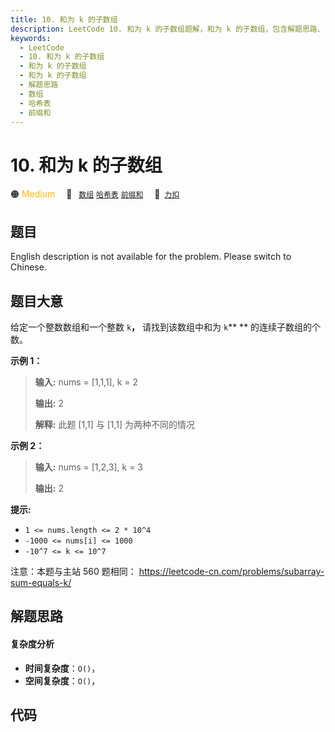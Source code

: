 ```yaml
---
title: 10. 和为 k 的子数组
description: LeetCode 10. 和为 k 的子数组题解，和为 k 的子数组，包含解题思路、复杂度分析以及完整的 JavaScript 代码实现。
keywords:
  - LeetCode
  - 10. 和为 k 的子数组
  - 和为 k 的子数组
  - 和为 k 的子数组
  - 解题思路
  - 数组
  - 哈希表
  - 前缀和
---
```


# 10. 和为 k 的子数组

🟠 <font color=#ffb800>Medium</font>&emsp; 🔖&ensp; [`数组`](/tag/array.md) [`哈希表`](/tag/hash-table.md) [`前缀和`](/tag/prefix-sum.md)&emsp; 🔗&ensp;[`力扣`](https://leetcode.cn/problems/QTMn0o)

## 题目

English description is not available for the problem. Please switch to
Chinese.


## 题目大意

给定一个整数数组和一个整数 `k`**，** 请找到该数组中和为 `k`** ** 的连续子数组的个数。



**示例 1：**

> 
> 
> 
> 
> 
> **输入:** nums = [1,1,1], k = 2
> 
> **输出:** 2
> 
> **解释:** 此题 [1,1] 与 [1,1] 为两种不同的情况
> 
> 

**示例 2：**

> 
> 
> 
> 
> 
> **输入:** nums = [1,2,3], k = 3
> 
> **输出:** 2
> 
> 



**提示:**

  * `1 <= nums.length <= 2 * 10^4`
  * `-1000 <= nums[i] <= 1000`
  * `-10^7 <= k <= 10^7`



注意：本题与主站 560 题相同： <https://leetcode-cn.com/problems/subarray-sum-equals-k/>


## 解题思路

#### 复杂度分析

- **时间复杂度**：`O()`，
- **空间复杂度**：`O()`，

## 代码

```javascript

```